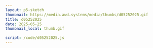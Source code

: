 ```yaml
---
layout: p5-sketch
thumbnail: https://media.awd.systems/media/thumbs/d05252025.gif
title: d05252025
date: 2025-05-25
thumbnail_local: thumb.gif

script: /code/d05252025.js
---
```

